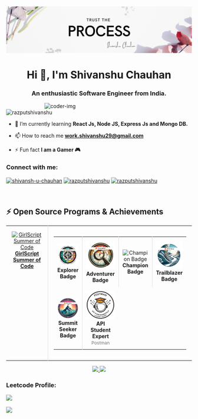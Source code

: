 
![logo](https://github.com/razputshivanshu/razputshivanshu/blob/master/banner.jpeg)


<h1 align="center">Hi 👋, I'm Shivanshu Chauhan</h1>
<h3 align="center">An enthusiastic Software Engineer from India.</h3>

<img align="right" alt="coder-img" width="400px" src="https://user-images.githubusercontent.com/55389276/140866485-8fb1c876-9a8f-4d6a-98dc-08c4981eaf70.gif">

<p align="left"> <img src="https://komarev.com/ghpvc/?username=razputshivanshu&label=Profile%20views&color=0e75b6&style=flat" alt="razputshivanshu" /> </p>

- 🌱 I’m currently learning **React Js, Node JS, Express Js and Mongo DB.**

- 📫 How to reach me **work.shivanshu29@gmail.com**

- ⚡ Fun fact **I am a Gamer 🎮**

<h3 align="left">Connect with me:</h3>
<p align="left">
<a href="https://linkedin.com/in/shivansh-u-chauhan" target="blank"><img align="center" src="https://raw.githubusercontent.com/rahuldkjain/github-profile-readme-generator/master/src/images/icons/Social/linked-in-alt.svg" alt="shivansh-u-chauhan" height="30" width="40" /></a>
<a href="https://codeforces.com/profile/razputshivanshu" target="blank"><img align="center" src="https://raw.githubusercontent.com/rahuldkjain/github-profile-readme-generator/master/src/images/icons/Social/codeforces.svg" alt="razputshivanshu" height="30" width="40" /></a>
<a href="https://www.leetcode.com/razputshivanshu" target="blank"><img align="center" src="https://raw.githubusercontent.com/rahuldkjain/github-profile-readme-generator/master/src/images/icons/Social/leet-code.svg" alt="razputshivanshu" height="30" width="40" /></a>
</p>


<br>

## :zap: Open Source Programs & Achievements

<div align="center">
  <table>
    <tr align="center">
      <td style="border-right: 1px solid #dddddd; padding: 15px;" valign="top" width="50%">
        <a href="">
          <img src="https://github.com/ananyag309/ananyag309/blob/main/gssoc.png" alt="GirlScript Summer of Code" width="120" />
          <br>
          <strong>GirlScript Summer of Code</strong>
        </a>
<!--         <br> -->
<!--         <span style="font-size: 14px; color: #555555;">🏅 Ranked 17th</span> -->
<!--         <br> -->
<!--         <span style="font-size: 12px; color: #777777;"> -->
<!-- 	  Out of 17,000+ participants<br>
          PRs Merged: 154<br>
          Total Badges: 8<br>
          Total Score: 3020<br> -->
        </span>
      </td>
      <td style="padding: 15px;" valign="top" width="50%">
        <table>
          <tr align="center">
            <td style="border-right: 1px solid #dddddd; padding: 10px;" width="100">
              <img src="https://github.com/razputshivanshu/razputshivanshu/blob/master/Explorer%20Badge.png" alt="Explorer Badge" width="80" />
              <br>
              <strong>Explorer Badge</strong>
            </td>
            <td style="border-right: 1px solid #dddddd; padding: 10px;" width="100">
              <img src="https://github.com/razputshivanshu/razputshivanshu/blob/master/Adventurer%20Badge.png" alt="Adventurer Badge" width="80" />
              <br>
              <strong>Adventurer Badge</strong>
            </td>
            <td style="border-right: 1px solid #dddddd; padding: 10px;" width="100">
              <img src="https://github.com/ananyag309/ananyag309/blob/main/Champion%20Badge.png" alt="Champion Badge" width="80" />
              <br>
              <strong>Champion Badge</strong>
            </td>
            <td style="padding: 10px;" width="100">
              <img src="https://github.com/razputshivanshu/razputshivanshu/blob/master/Trailblazer%20Badge.png" alt="Trailblazer Badge" width="80" />
              <br>
              <strong>Trailblazer Badge</strong>
            </td>
          </tr>
          <tr align="center">
            <td style="border-right: 1px solid #dddddd; padding: 10px;" width="100">
              <img src="https://github.com/razputshivanshu/razputshivanshu/blob/master/Summit%20Seeker%20Badge.png" alt="Summit Seeker Badge" width="80" />
              <br>
           <strong>Summit Seeker Badge</strong>
            </td>
            <!--<td style="border-right: 1px solid #dddddd; padding: 10px;" width="100">
              <img src="Innovator Bage.png" alt="Innovator Badge" width="80" />
              <br>
              <strong>Innovator Badge</strong>
            </td>
            <td style="border-right: 1px solid #dddddd; padding: 10px;" width="100">
              <img src="Conqueror%20Badge.png" alt="Conqueror Badge" width="80" />
              <br>
              <strong>Conqueror Badge</strong>
            </td>
		    -->
            <td style="padding: 10px;" width="100">
              <img src="https://github.com/razputshivanshu/razputshivanshu/blob/master/Postman.png" alt="Postman API Fundamentals Student Expert" width="80" />
              <br> 
              <strong>API Student Expert</strong>
              <br>
              <span style="font-size: 12px; color: #777777;">Postman</span>
            </td>
          </tr>
        </table>
      </td>
    </tr>
  </table>
</div>

<!--
<h3 align="left">Languages and Tools:</h3>
<p align="left"> <a href="https://www.cprogramming.com/" target="_blank" rel="noreferrer"> <img src="https://raw.githubusercontent.com/devicons/devicon/master/icons/c/c-original.svg" alt="c" width="40" height="40"/> </a> <a href="https://www.w3schools.com/cpp/" target="_blank" rel="noreferrer"> <img src="https://raw.githubusercontent.com/devicons/devicon/master/icons/cplusplus/cplusplus-original.svg" alt="cplusplus" width="40" height="40"/> </a> <a href="https://www.w3schools.com/css/" target="_blank" rel="noreferrer"> <img src="https://raw.githubusercontent.com/devicons/devicon/master/icons/css3/css3-original-wordmark.svg" alt="css3" width="40" height="40"/> </a> <a href="https://www.docker.com/" target="_blank" rel="noreferrer"> <img src="https://raw.githubusercontent.com/devicons/devicon/master/icons/docker/docker-original-wordmark.svg" alt="docker" width="40" height="40"/> </a> <a href="https://expressjs.com" target="_blank" rel="noreferrer"> <img src="https://raw.githubusercontent.com/devicons/devicon/master/icons/express/express-original-wordmark.svg" alt="express" width="40" height="40"/> </a> <a href="https://www.w3.org/html/" target="_blank" rel="noreferrer"> <img src="https://raw.githubusercontent.com/devicons/devicon/master/icons/html5/html5-original-wordmark.svg" alt="html5" width="40" height="40"/> </a> <a href="https://developer.mozilla.org/en-US/docs/Web/JavaScript" target="_blank" rel="noreferrer"> <img src="https://raw.githubusercontent.com/devicons/devicon/master/icons/javascript/javascript-original.svg" alt="javascript" width="40" height="40"/> </a> <a href="https://www.mongodb.com/" target="_blank" rel="noreferrer"> <img src="https://raw.githubusercontent.com/devicons/devicon/master/icons/mongodb/mongodb-original-wordmark.svg" alt="mongodb" width="40" height="40"/> </a> <a href="https://tailwindcss.com/" target="_blank" rel="noreferrer"> <img src="https://www.vectorlogo.zone/logos/tailwindcss/tailwindcss-icon.svg" alt="tailwind" width="40" height="40"/> </a> </p>
-->

<p align="center">
<a href="https://github.com/razputshivanshu">
  <img height="170em" src="https://github-readme-stats-eight-theta.vercel.app/api?username=razputshivanshu&show_icons=true&theme=algolia&include_all_commits=true&count_private=true"/>
  <img height="170em" src="https://github-readme-stats-eight-theta.vercel.app/api/top-langs/?username=razputshivanshu&layout=compact&langs_count=8&theme=algolia"/>
</a>
</p>


<!--
<div style="display: flex; justify-content: space-between;">
  <div style="flex: 1; padding-right: 10px;">
    <img src="https://github-readme-stats.vercel.app/api/top-langs?username=razputshivanshu&show_icons=true&locale=en&layout=compact" alt="razputshivanshu" style="width: 100%;" />
  </div>
  <div style="flex: 1; padding-left: 10px;">
    <img src="https://github-readme-stats.vercel.app/api?username=razputshivanshu&show_icons=true&locale=en" alt="razputshivanshu" style="width: 100%;" />
  </div>
</div>

-->




<h3 align="left">Leetcode Profile:</h3>


![](https://leetcard.jacoblin.cool/razputshivanshu?ext=heatmap)

![](https://leetcard.jacoblin.cool/razputshivanshu?ext=contest)


